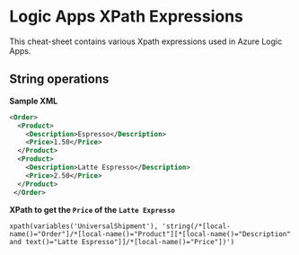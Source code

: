 # Logic Apps XPath Expressions

This cheat-sheet contains various Xpath expressions used in Azure Logic Apps.

## String operations
**Sample XML**
```xml
<Order>
  <Product>
    <Description>Espresso</Description>
    <Price>1.50</Price>
  </Product>
  <Product>
    <Description>Latte Espresso</Description>
    <Price>2.50</Price>
  </Product>
 </Order>
 ```
**XPath to get the `Price` of the `Latte Expresso`**
```
xpath(variables('UniversalShipment'), 'string(/*[local-name()="Order"]/*[local-name()="Product"][*[local-name()="Description" and text()="Latte Espresso"]]/*[local-name()="Price"])')
```
